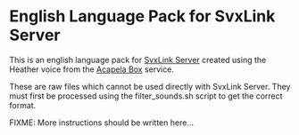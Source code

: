 English Language Pack for SvxLink Server
========================================
This is an english language pack for [SvxLink Server](http://www.svxlink.org/)
created using the Heather voice from the
[Acapela Box](https://www.acapela-box.com/) service.

These are raw files which cannot be used directly with SvxLink Server. They
must first be processed using the filter_sounds.sh script to get the correct
format.

FIXME: More instructions should be written here...
